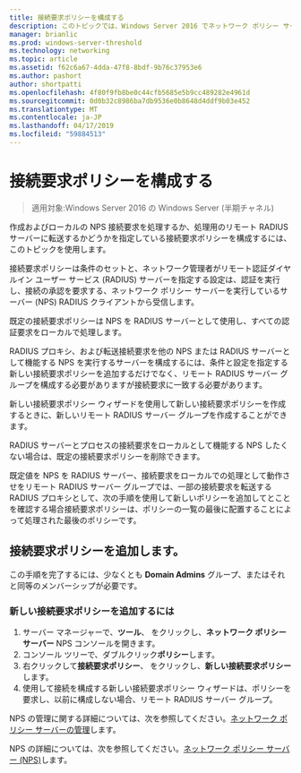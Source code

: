 ```yaml
---
title: 接続要求ポリシーを構成する
description: このトピックでは、Windows Server 2016 でネットワーク ポリシー サーバーで接続要求ポリシーを構成する方法について説明します。
manager: brianlic
ms.prod: windows-server-threshold
ms.technology: networking
ms.topic: article
ms.assetid: f62c6a67-4dda-47f8-8bdf-9b76c37953e6
ms.author: pashort
author: shortpatti
ms.openlocfilehash: 4f80f9fb8be0c44cfb5685e5b9cc489282e4961d
ms.sourcegitcommit: 0d0b32c8986ba7db9536e0b8648d4ddf9b03e452
ms.translationtype: MT
ms.contentlocale: ja-JP
ms.lasthandoff: 04/17/2019
ms.locfileid: "59884513"
---
```

# <a name="configure-connection-request-policies"></a>接続要求ポリシーを構成する

>適用対象:Windows Server 2016 の Windows Server (半期チャネル)

作成およびローカルの NPS 接続要求を処理するか、処理用のリモート RADIUS サーバーに転送するかどうかを指定している接続要求ポリシーを構成するには、このトピックを使用します。

接続要求ポリシーは条件のセットと、ネットワーク管理者がリモート認証ダイヤルイン ユーザー サービス (RADIUS) サーバーを指定する設定は、認証を実行し、接続の承認を要求する、ネットワーク ポリシー サーバーを実行しているサーバー \(NPS\) RADIUS クライアントから受信します。

既定の接続要求ポリシーは NPS を RADIUS サーバーとして使用し、すべての認証要求をローカルで処理します。

RADIUS プロキシ、および転送接続要求を他の NPS または RADIUS サーバーとして機能する NPS を実行するサーバーを構成するには、条件と設定を指定する新しい接続要求ポリシーを追加するだけでなく、リモート RADIUS サーバー グループを構成する必要がありますが接続要求に一致する必要があります。

新しい接続要求ポリシー ウィザードを使用して新しい接続要求ポリシーを作成するときに、新しいリモート RADIUS サーバー グループを作成することができます。

RADIUS サーバーとプロセスの接続要求をローカルとして機能する NPS したくない場合は、既定の接続要求ポリシーを削除できます。

既定値を NPS を RADIUS サーバー、接続要求をローカルでの処理として動作させをリモート RADIUS サーバー グループでは、一部の接続要求を転送する RADIUS プロキシとして、次の手順を使用して新しいポリシーを追加してとことを確認する場合接続要求ポリシーは、ポリシーの一覧の最後に配置することによって処理された最後のポリシーです。

## <a name="add-a-connection-request-policy"></a>接続要求ポリシーを追加します。

この手順を完了するには、少なくとも **Domain Admins** グループ、またはそれと同等のメンバーシップが必要です。

### <a name="to-add-a-new-connection-request-policy"></a>新しい接続要求ポリシーを追加するには 

1. サーバー マネージャーで、**ツール**、 をクリックし、**ネットワーク ポリシー サーバー** NPS コンソールを開きます。 
2. コンソール ツリーで、ダブルクリック**ポリシー**します。
3. 右クリックして**接続要求ポリシー**、 をクリックし、**新しい接続要求ポリシー**します。
4. 使用して接続を構成する新しい接続要求ポリシー ウィザードは、ポリシーを要求し、以前に構成しない場合、リモート RADIUS サーバー グループ。


NPS の管理に関する詳細については、次を参照してください。[ネットワーク ポリシー サーバーの管理](nps-manage-top.md)します。

NPS の詳細については、次を参照してください。[ネットワーク ポリシー サーバー (NPS)](nps-top.md)します。

